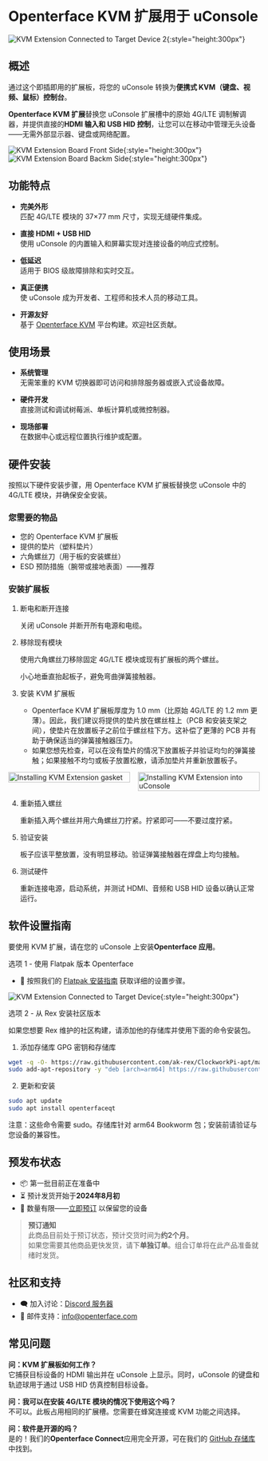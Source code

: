 # Openterface KVM 扩展用于 uConsole

![KVM Extension Connected to Target Device 2](https://assets.openterface.com/images/product/openterface-kvm-uconsole-extension-use-case-2.webp){:style="height:300px"}

## 概述

通过这个即插即用的扩展板，将您的 uConsole 转换为**便携式 KVM（键盘、视频、鼠标）控制台**。

**Openterface KVM 扩展**替换您 uConsole 扩展槽中的原始 4G/LTE 调制解调器，并提供直接的**HDMI 输入和 USB HID 控制**，让您可以在移动中管理无头设备——无需外部显示器、键盘或网络配置。

![KVM Extension Board Front Side](https://assets.openterface.com/images/product/openterface-kvm-uconsole-extension.webp){:style="height:300px"}
![KVM Extension Board Backm Side](https://assets.openterface.com/images/product/openterface-kvm-uconsole-extension-back.webp){:style="height:300px"}


## 功能特点

- **完美外形**  
    匹配 4G/LTE 模块的 37×77 mm 尺寸，实现无缝硬件集成。

- **直接 HDMI + USB HID**  
    使用 uConsole 的内置输入和屏幕实现对连接设备的响应式控制。

- **低延迟**  
    适用于 BIOS 级故障排除和实时交互。

- **真正便携**  
    使 uConsole 成为开发者、工程师和技术人员的移动工具。

- **开源友好**  
    基于 [Openterface KVM](https://github.com/techxArtisanStudio/openterface_qt) 平台构建。欢迎社区贡献。


## 使用场景

- **系统管理**  
    无需笨重的 KVM 切换器即可访问和排除服务器或嵌入式设备故障。

- **硬件开发**  
    直接测试和调试树莓派、单板计算机或微控制器。

- **现场部署**  
    在数据中心或远程位置执行维护或配置。


## 硬件安装

按照以下硬件安装步骤，用 Openterface KVM 扩展板替换您 uConsole 中的 4G/LTE 模块，并确保安全安装。

### 您需要的物品

- 您的 Openterface KVM 扩展板
- 提供的垫片（塑料垫片） 
- 六角螺丝刀（用于板的安装螺丝）
- ESD 预防措施（腕带或接地表面）——推荐

### 安装扩展板

1. 断电和断开连接

    关闭 uConsole 并断开所有电源和电缆。

2. 移除现有模块

    使用六角螺丝刀移除固定 4G/LTE 模块或现有扩展板的两个螺丝。

    小心地垂直抬起板子，避免弯曲弹簧接触器。

3. 安装 KVM 扩展板

    - Openterface KVM 扩展板厚度为 1.0 mm（比原始 4G/LTE 的 1.2 mm 更薄）。因此，我们建议将提供的垫片放在螺丝柱上（PCB 和安装支架之间），使垫片在放置板子之前位于螺丝柱下方。这补偿了更薄的 PCB 并有助于确保适当的弹簧接触器压力。
    - 如果您想先检查，可以在没有垫片的情况下放置板子并验证均匀的弹簧接触；如果接触不均匀或板子放置松散，请添加垫片并重新放置板子。

<div style="display:flex;gap:1rem;align-items:flex-start;flex-wrap:wrap">
    <div style="flex:1;min-width:200px">
        <img src="https://assets.openterface.com/images/product/openterface-kvm-uconsole-extension-gasket-1.webp" alt="Installing KVM Extension gasket" style="max-height:300px;width:100%;height:auto;object-fit:contain" />
    </div>
    <div style="flex:1;min-width:200px">
        <img src="https://assets.openterface.com/images/product/openterface-kvm-uconsole-extension-install-1.webp" alt="Installing KVM Extension into uConsole" style="max-height:300px;width:100%;height:auto;object-fit:contain" />
    </div>
</div>

4. 重新插入螺丝

    重新插入两个螺丝并用六角螺丝刀拧紧。拧紧即可——不要过度拧紧。

5. 验证安装

    板子应该平整放置，没有明显移动。验证弹簧接触器在焊盘上均匀接触。

6. 测试硬件

    重新连接电源，启动系统，并测试 HDMI、音频和 USB HID 设备以确认正常运行。

## 软件设置指南

要使用 KVM 扩展，请在您的 uConsole 上安装**Openterface 应用**。

选项 1 - 使用 Flatpak 版本 Openterface
- 📖 按照我们的 [Flatpak 安装指南](https://github.com/TechxArtisanStudio/Openterface_QT/blob/main/doc/flatpak_installation.md) 获取详细的设置步骤。

![KVM Extension Connected to Target Device](https://assets.openterface.com/images/product/openterface-kvm-uconsole-extension-use-case-1c.webp){:style="height:300px"}

选项 2 - 从 Rex 安装社区版本

如果您想要 Rex 维护的社区构建，请添加他的存储库并使用下面的命令安装包。

1. 添加存储库 GPG 密钥和存储库

```bash
wget -q -O- https://raw.githubusercontent.com/ak-rex/ClockworkPi-apt/main/bookworm/KEY.gpg | gpg --dearmor | sudo tee /etc/apt/trusted.gpg.d/ak-rex.gpg
sudo add-apt-repository -y "deb [arch=arm64] https://raw.githubusercontent.com/ak-rex/ClockworkPi-apt/main/bookworm stable main"
```

2. 更新和安装

```bash
sudo apt update
sudo apt install openterfaceqt
```

注意：这些命令需要 sudo。存储库针对 arm64 Bookworm 包；安装前请验证与您设备的兼容性。

## 预发布状态

- 📦 第一批目前正在准备中  
- ⏳ 预计发货开始于**2024年8月初**  
- 🛒 数量有限——[立即预订](https://shop.techxartisan.com/products/openterface-kvm-ext-for-uconsole) 以保留您的设备

> **预订通知**  
> 此商品目前处于预订状态，预计交货时间为**约2个月**。  
> 如果您需要其他商品更快发货，请下**单独订单**。组合订单将在此产品准备就绪时发货。

## 社区和支持

- 🗨️ 加入讨论：[Discord 服务器](https://discord.gg/ruAD9kcYbq)  
- 📧 邮件支持：[info@openterface.com](mailto:info@openterface.com)


## 常见问题

**问：KVM 扩展板如何工作？**  
它捕获目标设备的 HDMI 输出并在 uConsole 上显示。同时，uConsole 的键盘和轨迹球用于通过 USB HID 仿真控制目标设备。

**问：我可以在安装 4G/LTE 模块的情况下使用这个吗？**  
不可以。此板占用相同的扩展槽。您需要在蜂窝连接或 KVM 功能之间选择。

**问：软件是开源的吗？**  
是的！我们的**Openterface Connect**应用完全开源，可在我们的 [GitHub 存储库](https://github.com/TechxArtisanStudio/Openterface_QT) 中找到。
